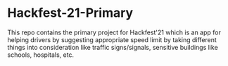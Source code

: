 # Hackfest-21-Primary
This repo contains the primary project for Hackfest'21 which is an app for helping drivers by suggesting appropriate speed limit by taking different things into consideration like traffic signs/signals, sensitive buildings like schools, hospitals, etc.
